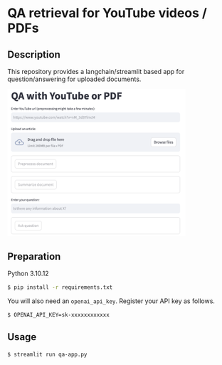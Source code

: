 # QA retrieval for YouTube videos / PDFs

## Description

This repository provides a langchain/streamlit based app for question/answering for uploaded documents.

<img src="img/app_layout.png" alt="app layout" width="400"/>

## Preparation

Python 3.10.12

```bash
$ pip install -r requirements.txt
```

You will also need an `openai_api_key`. Register your API key as follows.

```bash
$ OPENAI_API_KEY=sk-xxxxxxxxxxxx
```

## Usage

```bash
$ streamlit run qa-app.py
```
